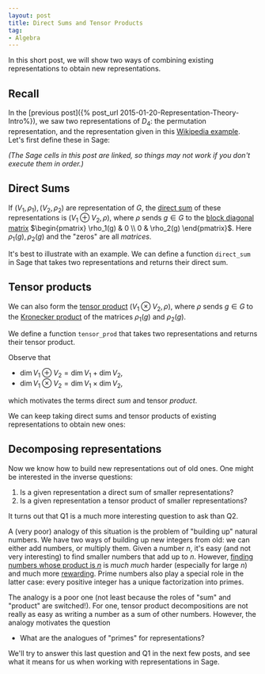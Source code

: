 ```yaml
---
layout: post
title: Direct Sums and Tensor Products
tag: 
- Algebra
---
```


In this short post, we will show two ways of combining existing representations to obtain new representations.

<!--more-->

## Recall
In the [previous post]({% post_url 2015-01-20-Representation-Theory-Intro%}), we saw two representations of $D_4$: the permutation representation, and the representation given in this [Wikipedia example](http://en.wikipedia.org/wiki/Dihedral_group#Matrix_representation). Let's first define these in Sage:

*(The Sage cells in this post are linked, so things may not work if you don't execute them in order.)*

<div class="linked">
  <script type="text/x-sage">
D4 = DihedralGroup(4)

# Defining the permutation representation
def perm(g):
    return g.matrix()

# Defining the representation in the Wikipedia example
r,s = D4.gens()  
D4_dict = {}
for i in range(4):
    for j in range(2):
        D4_dict[r^i * s^j] = (i,j)
        
def wiki_rep(g):
    i,j = D4_dict[g]
    return matrix([[0,-1],[1,0]])^i * matrix([[1,0],[0,-1]])^j

# See what they look like
g = D4.an_element()
show(perm(g))
show(wiki_rep(g))
  </script>
</div>

## Direct Sums

If $(V_1,\rho_1), (V_2,\rho_2)$ are representation of $G$, the [direct sum](http://groupprops.subwiki.org/wiki/Direct_sum_of_linear_representations) of these representations is $(V_1 \oplus V_2, \rho)$, where $\rho$ sends $g \in G$ to the [block diagonal matrix](http://en.wikipedia.org/wiki/Block_matrix#Block_diagonal_matrices) $\begin{pmatrix} \rho_1(g) & 0 \\ 0 & \rho_2(g) \end{pmatrix}$. Here $\rho_1(g), \rho_2(g)$ and the "zeros" are all *matrices*.

It's best to illustrate with an example. We can define a function `direct_sum` in Sage that takes two representations and returns their direct sum.

<div class="linked">
  <script type="text/x-sage">
def direct_sum(rep1,rep2):
    def new_rep(g):
        return block_diagonal_matrix(rep1(g),rep2(g))
    return new_rep

# Form the direct sum of perm and wiki_rep 
sum_rep = direct_sum(perm,wiki_rep)

# See what it looks like
show(sum_rep(g))
  </script>
</div>

## Tensor products
We can also form the [tensor product](http://groupprops.subwiki.org/wiki/Tensor_product_of_linear_representations) $(V_1 \otimes V_2,\rho)$, where $\rho$ sends $g \in G$ to the [Kronecker product](http://en.wikipedia.org/wiki/Kronecker_product) of the matrices $\rho_1(g)$ and $\rho_2(g)$.

We define a function `tensor_prod` that takes two representations and returns their tensor product.

<div class="linked">
  <script type="text/x-sage">
def tensor_prod(rep1,rep2):
    def new_rep(g):
        return rep1(g).tensor_product(rep2(g))
    return new_rep

# Form the tensor product of perm and wiki_rep 
prod_rep = tensor_prod(perm,wiki_rep)

# See what it looks like
show(prod_rep(g))  
  </script>
</div>  

Observe that

- $\dim V_1 \oplus V_2 = \dim V_1 + \dim V_2$,
- $\dim V_1 \otimes V_2 = \dim V_1 \times \dim V_2$,

which motivates the terms direct *sum* and tensor *product*.

We can keep taking direct sums and tensor products of existing representations to obtain new ones:

<div class="linked">
  <script type="text/x-sage">
new_rep = direct_sum(perm,tensor_prod(perm,wiki_rep))
show(new_rep(g))  
  </script>
</div>    

## Decomposing representations
Now we know how to build new representations out of old ones. One might be interested in the inverse questions: 

1. Is a given representation a direct sum of smaller representations?
2. Is a given representation a tensor product of smaller representations?

It turns out that Q1 is a much more interesting question to ask than Q2.

A (very poor) analogy of this situation is the problem of "building up" natural numbers. We have two ways of building up new integers from old: we can either add numbers, or multiply them. Given a number $n$, it's easy (and not very interesting) to find smaller numbers that add up to $n$. However, [finding numbers whose product is $n$](http://en.wikipedia.org/wiki/Integer_factorization) is *much much* harder (especially for large $n$) and much more [rewarding](http://en.wikipedia.org/wiki/Algebraic_number_theory). Prime numbers also play a special role in the latter case: every positive integer has a unique factorization into primes.

The analogy is a poor one (not least because the roles of "sum" and "product" are switched!). For one, tensor product decompositions are not really as easy as writing a number as a sum of other numbers. However, the analogy motivates the question 

- What are the analogues of "primes" for representations?

We'll try to answer this last question and Q1 in the next few posts, and see what it means for us when working with representations in Sage.
